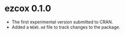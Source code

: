 # ezcox 0.1.0

* The first experimental version submitted to CRAN.
* Added a `NEWS.md` file to track changes to the package.
